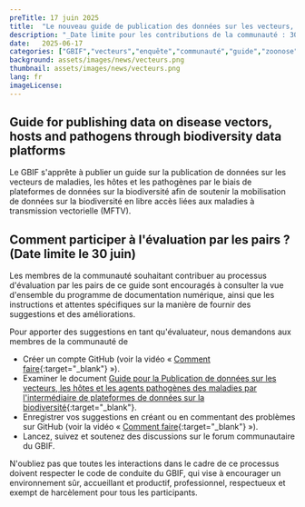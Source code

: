 ```yaml
---
preTitle: 17 juin 2025
title:  "Le nouveau guide de publication des données sur les vecteurs, les hôtes et les agents pathogènes est ouvert à la consultation de la communauté"
description: "_Date limite pour les contributions de la communauté : 30 juin 2025_"
date:   2025-06-17
categories: ["GBIF","vecteurs","enquête","communauté","guide","zoonose"]
background: assets/images/news/vecteurs.png
thumbnail: assets/images/news/vecteurs.png
lang: fr
imageLicense: 
---
```


## Guide for publishing data on disease vectors, hosts and pathogens through biodiversity data platforms

Le GBIF s'apprête à publier un guide sur la publication de données sur les vecteurs de maladies, les hôtes et les pathogènes par le biais de plateformes de données sur la biodiversité afin de soutenir la mobilisation de données sur la biodiversité en libre accès liées aux maladies à transmission vectorielle (MFTV).

## Comment participer à l'évaluation par les pairs ? (Date limite le 30 juin)

Les membres de la communauté souhaitant contribuer au processus d'évaluation par les pairs de ce guide sont encouragés à consulter la vue d'ensemble du programme de documentation numérique, ainsi que les instructions et attentes spécifiques sur la manière de fournir des suggestions et des améliorations.

Pour apporter des suggestions en tant qu'évaluateur, nous demandons aux membres de la communauté de
- Créer un compte GitHub (voir la vidéo « [Comment faire](https://vimeo.com/430640810){:target="_blank"} »).
- Examiner le document [Guide pour la Publication de données sur les vecteurs, les hôtes et les agents pathogènes des maladies par l'intermédiaire de plateformes de données sur la biodiversité](https://doi.org/10.35035/doc-mjj8-ng28){:target="_blank"}.
- Enregistrer vos suggestions en créant ou en commentant des problèmes sur GitHub (voir la vidéo « [Comment faire](https://vimeo.com/430632177){:target="_blank"} »).
- Lancez, suivez et soutenez des discussions sur le forum communautaire du GBIF.

N'oubliez pas que toutes les interactions dans le cadre de ce processus doivent respecter le code de conduite du GBIF, qui vise à encourager un environnement sûr, accueillant et productif, professionnel, respectueux et exempt de harcèlement pour tous les participants.


<style> .feature-img img {background-color:#edf5ea ; object-fit: contain }> </style>
